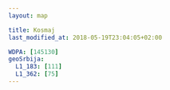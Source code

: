 ```yaml
---
layout: map

title: Kosmaj
last_modified_at: 2018-05-19T23:04:05+02:00

WDPA: [145130]
geoSrbija:
  L1_183: [111]
  L1_362: [75]
---
```

